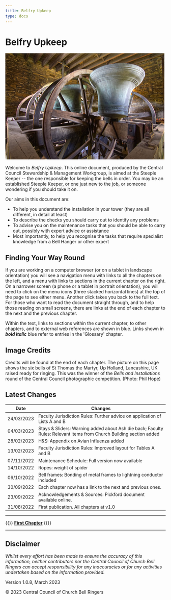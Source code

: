 ```yaml
---
title: Belfry Upkeep
type: docs
---
```




# Belfry Upkeep

![Up Holland bells raised ready for ringing](up-holland-bells.jpg)

Welcome to *Belfry Upkeep*. This online document, produced by the Central Council Stewardship & Management Workgroup, is aimed at the Steeple Keeper -- the one responsible for keeping the bells in order. You may be an established Steeple Keeper, or one just new to the job, or someone wondering if you should take it on.

Our aims in this document are:

- To help you understand the installation in your tower (they are all different, in detail at least)
- To describe the checks you should carry out to identify any problems
- To advise you on the maintenance tasks that you should be able to carry out, possibly with expert advice or assistance
- Most importantly, to help you recognise the tasks that require specialist knowledge from a Bell Hanger or other expert

## Finding Your Way Round

If you are working on a computer browser (or on a tablet in landscape orientation) you will see a navigation menu with links to all the chapters on the left, and a menu with links to sections in the current chapter on the right. On a narrower screen (a phone or a tablet in portrait orientation), you will need to click on the menu icons (three stacked horizontal lines) at the top of the page to see either menu. Another click takes you back to the full text. For those who want to read the document straight through, and to help those reading on small screens, there are links at the end of each chapter to the next and the previous chapter.

Within the text, links to sections within the current chapter, to other chapters, and to external web references are shown in blue. Links shown in ***bold italic*** blue refer to entries in the 'Glossary' chapter.

## Image Credits

Credits will be found at the end of each chapter. The picture on this page shows the six bells of St Thomas the Martyr, Up Holland, Lancashire, UK raised ready for ringing. This was the winner of the *Bells and Installations* round of the Central Council photographic competition. (Photo: Phil Hope)

## Latest Changes

| Date | Changes |
| ---- | ---- |
| 24/03/2023 | Faculty Jurisdiction Rules: Further advice on application of Lists A and B |
| 04/03/2023 | Stays & Sliders: Warning added about Ash die back; Faculty Rules: Relevant items from Church Building section added |
| 28/02/2023 | H&S: Appendix on Avian Influenza added |
| 13/02/2023 | Faculty Jurisdiction Rules: Improved layout for Tables A and B |
| 07/11/2022 | Maintenance Schedule: Full version now available |
| 14/10/2022 | Ropes: weight of spider |
| 06/10/2022 | Bell frames: Bonding of metal frames to lightning conductor included |
| 30/09/2022 | Each chapter now has a link to the next and previous ones. |
| 23/09/2022 | Acknowledgements & Sources: Pickford document available online. |
| 31/08/2022 | First publication. All chapters at v1.0 |

----

{{<hint info>}}
**[First Chapter](/docs/010-introduction/)**
{{</hint>}}

-----

## Disclaimer

*Whilst every effort has been made to ensure the accuracy of this information, neither contributors nor the Central Council of Church Bell Ringers can accept responsibility for any inaccuracies or for any activities undertaken based on the information provided.*

Version 1.0.8, March 2023

© 2023 Central Council of Church Bell Ringers
